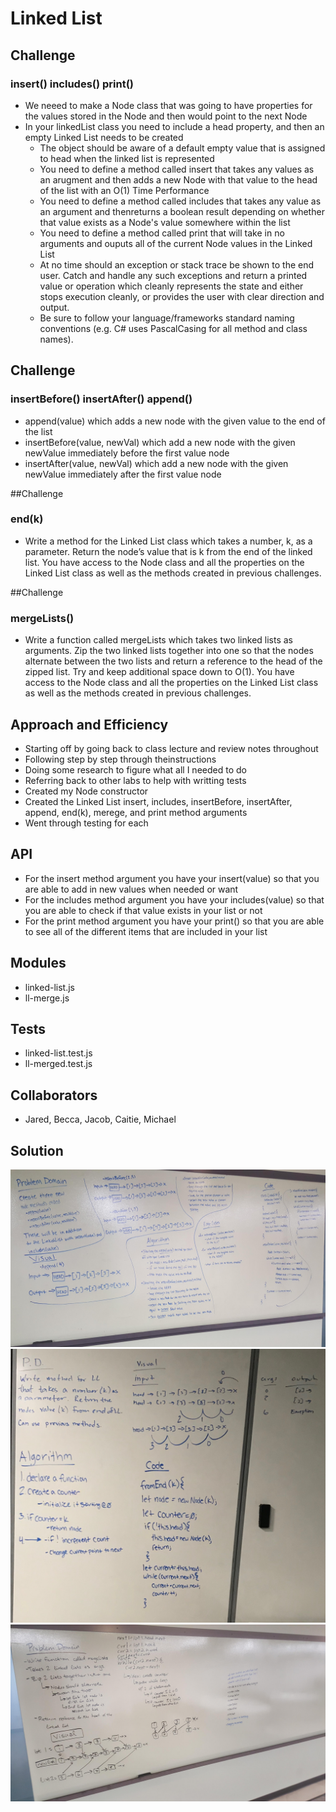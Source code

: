# Linked List

## Challenge
### insert() includes() print()
*  We neeed to make a Node class that was going to have properties for the values stored in the Node and then would point to the next Node
* In your linkedList class you need to include a head property, and then an empty Linked List needs to be created 
    * The object should be aware of a default empty value that is assigned to head when the linked list is represented
    * You need to define a method called insert that takes any values as an arugment and then adds a new Node with that value to the head of the list with an O(1) Time Performance 
    * You need to define a method called includes that takes any value as an argument and thenreturns a boolean result depending on whether that value exists as a Node's value somewhere within the list 
    * You need to define a method called print that will take in no arguments and ouputs all of the current Node values in the Linked List 
  * At no time should an exception or stack trace be shown to the end user. Catch and handle any such exceptions and return a printed value or operation which cleanly represents the state and either stops execution cleanly, or provides the user with clear direction and output.
  * Be sure to follow your language/frameworks standard naming conventions (e.g. C# uses PascalCasing for all method and class names).

## Challenge
### insertBefore() insertAfter() append()
* append(value) which adds a new node with the given value to the end of the list
* insertBefore(value, newVal) which add a new node with the given newValue immediately before the first value node
* insertAfter(value, newVal) which add a new node with the given newValue immediately after the first value node

##Challenge
### end(k)
* Write a method for the Linked List class which takes a number, k, as a parameter. Return the node’s value that is k from the end of the linked list. You have access to the Node class and all the properties on the Linked List class as well as the methods created in previous challenges.

##Challenge
### mergeLists()
* Write a function called mergeLists which takes two linked lists as arguments. Zip the two linked lists together into one so that the nodes alternate between the two lists and return a reference to the head of the zipped list. Try and keep additional space down to O(1). You have access to the Node class and all the properties on the Linked List class as well as the methods created in previous challenges.

## Approach and Efficiency
* Starting off by going back to class lecture and review notes throughout 
* Following step by step through theinstructions
* Doing some research to figure what all I needed to do 
* Referring back to other labs to help with writting tests
* Created my Node constructor 
* Created the Linked List insert, includes, insertBefore, insertAfter, append, end(k), merege, and print method arguments 
* Went through testing for each 

## API
* For the insert method argument you have your insert(value) so that you are able to add in new values when needed or want
* For the includes method argument you have your includes(value) so that you are able to check if that value exists in your list or not
* For the print method argument you have your print() so that you are able to see all of the different items that are included in your list

## Modules
* linked-list.js
* ll-merge.js

## Tests
* linked-list.test.js
* ll-merged.test.js

## Collaborators 
* Jared, Becca, Jacob, Caitie, Michael

## Solution
![Whiteboard Image for additional methods for linkedlist](./assets/linkedList.jpg)
![Whiteboard Image for additional methods for linkedlist](./assets/linkedListEndK.jpg)
![Whiteboard Image for additional methods for linkedlist](./assets/linkedListMerged.jpg)
